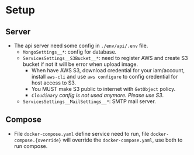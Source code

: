 # Setup

## Server

- The api server need some config in `./env/api/.env` file.
  - `MongoSettings__*`: config for database.
  - `ServicesSettings__S3Bucket__*`: need to register AWS and create S3 bucket if not it will be error when upload image.
    - When have AWS S3, download credential for your iam/account, install `aws-cli` and use `aws configure` to config credential for host access to S3.
    - You MUST make S3 public to internet with `GetObject` policy.
    - *`Cloudinary` config is not used anymore. Please use S3*.
  - `ServicesSettings__MailSettings__*`: SMTP mail server.

## Compose

- File `docker-compose.yaml` define service need to run, file `docker-compose.{override}` will override the `docker-compose.yaml`, use both to run compose.
